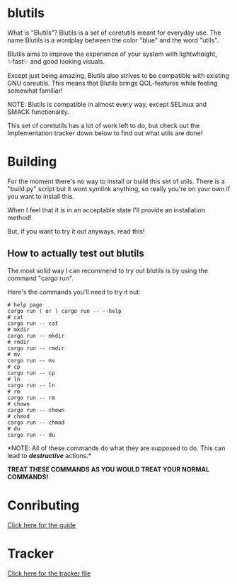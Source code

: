 # blutils

What is "Blutils"? Blutils is a set of coretutils meant for everyday use.
The name Blutils is a wordplay between the color "blue" and the word "utils".

Blutils aims to improve the experience of your system with lightwheight, :sparkles:fast:sparkles: and good looking visuals.

Except just being amazing, Blutils also strives to be compatible with existing GNU coreutils. This means that Blutils brings QOL-features while feeling somewhat familiar!

NOTE: Blutils is compatible in almost every way, except SELinux and SMACK functionality.

This set of coretutils has a lot of work left to do, but check out the Implementation tracker down below to find out what utils are done!

# Building

For the moment there's no way to install or build this set of utils. There is a "build.py" script but it wont symlink anything, so really you're on your own if you want to install this.

When I feel that it is in an acceptable state I'll provide an installation method!

But, if you want to try it out anyways, read this!

## How to actually test out blutils

The most solid way I can recommend to try out blutils is by using the command "cargo run".

Here's the commands you'll need to try it out:

```
# help page
cargo run ( or ) cargo run -- --help
# cat
cargo run -- cat
# mkdir
cargo run -- mkdir
# rmdir
cargo run -- rmdir
# mv
cargo run -- mv
# cp
cargo run -- cp
# ln
cargo run -- ln
# rm
cargo run -- rm
# chown
cargo run -- chown
# chmod
cargo run -- chmod
# du
cargo run -- du
```

\*NOTE: All of these commands do what they are supposed to do. This can lead to **_destructive_** actions.\*

**TREAT THESE COMMANDS AS YOU WOULD TREAT YOUR NORMAL COMMANDS!**

# Conributing

[Click here for the guide](/CONTRIBUTING.md)

# Tracker

[Click here for the tracker file](/TRACKER.md)
